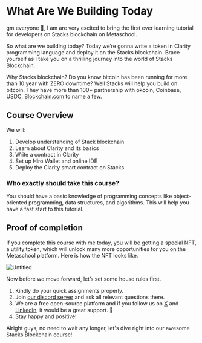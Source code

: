 # What Are We Building Today

gm everyone 🌈, I am are very excited to bring the first ever learning tutorial for developers on Stacks blockchain on Metaschool.

So what are we building today? Today we’re gonna write a token in Clarity programming language and deploy it on the Stacks blockchain. Brace yourself as I take you on a thrilling journey into the world of Stacks Blockchain.

Why Stacks blockchain? Do you know bitcoin has been running for more than 10 year with ZERO downtime? Well Stacks will help you build on bitcoin. They have more than 100+ partnership with okcoin, Coinbase, USDC, [Blockchain.com](http://Blockchain.com) to name a few.

## Course Overview

We will:

1. Develop understanding of Stack blockchain
2. Learn about Clarity and its basics
3. Write a contract in Clarity
4. Set up Hiro Wallet and online IDE
5. Deploy the Clarity smart contract on Stacks

### Who exactly should take this course?

You should have a basic knowledge of programming concepts like object-oriented programming, data structures, and algorithms. This will help you have a fast start to this tutorial.

## Proof of completion

If you complete this course with me today, you will be getting a special NFT, a utility token, which will unlock many more opportunities for you on the Metaschool platform. Here is how the NFT looks like.

![Untitled](https://github.com/0xmetaschool/Learning-Projects/raw/main/Create%20a%20Token%20in%20Clarity%20on%20Stacks%20Blockchain/1.%20Let%E2%80%99s%20Get%20Started/What%20Are%20We%20Building%20Today%2074eb6b94db9743ecaae410a31882ab1f/Untitled.gif)


Now before we move forward, let’s set some house rules first.
1. Kindly do your quick assignments properly.
2. Join [our discord server](https://discord.gg/vbVMUwXWgc) and ask all relevant questions there.
3. We are a free open-source platform and if you follow us on [X](https://bit.ly/stacks-course) and [LinkedIn](https://bit.ly/stacks-course-linkedin), it would be a great support.  🫣
4. Stay happy and positive!



Alright guys, no need to wait any longer, let's dive right into our awesome Stacks Blockchain course!
